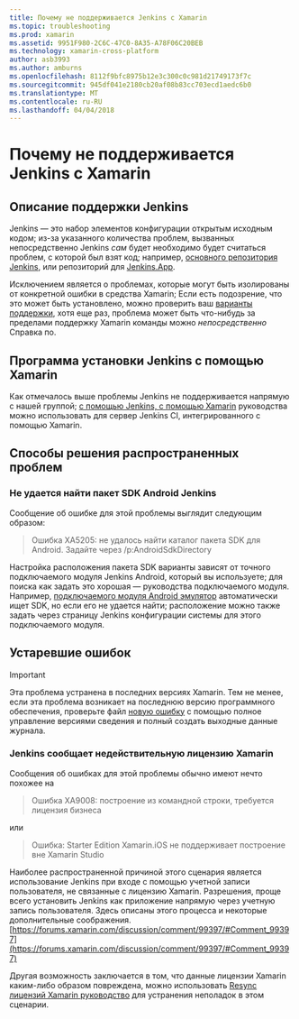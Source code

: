 ```yaml
---
title: Почему не поддерживается Jenkins с Xamarin
ms.topic: troubleshooting
ms.prod: xamarin
ms.assetid: 9951F980-2C6C-47C0-8A35-A78F06C20BEB
ms.technology: xamarin-cross-platform
author: asb3993
ms.author: amburns
ms.openlocfilehash: 8112f9bfc8975b12e3c300c0c981d21749173f7c
ms.sourcegitcommit: 945df041e2180cb20af08b83cc703ecd1aedc6b0
ms.translationtype: MT
ms.contentlocale: ru-RU
ms.lasthandoff: 04/04/2018
---
```

# <a name="why-isnt-jenkins-supported-by-xamarin"></a>Почему не поддерживается Jenkins с Xamarin

## <a name="jenkins-support-explanation"></a>Описание поддержки Jenkins

Jenkins — это набор элементов конфигурации открытым исходным кодом; из-за указанного количества проблем, вызванных непосредственно Jenkins *сам* будет необходимо будет считаться проблем, с которой был взят код; например, [основного репозитория Jenkins](https://github.com/jenkinsci/jenkins), или репозиторий для [ Jenkins.App](https://github.com/stisti/jenkins-app).

Исключением является о проблемах, которые могут быть изолированы от конкретной ошибки в средства Xamarin; Если есть подозрение, что это может быть установлено, можно проверить ваш [варианты поддержки](~/cross-platform/troubleshooting/support-options.md), хотя еще раз, проблема может быть что-нибудь за пределами поддержку Xamarin команды можно *непосредственно* Справка по.

## <a name="setup-jenkins-with-xamarin"></a>Программа установки Jenkins с помощью Xamarin

Как отмечалось выше проблемы Jenkins не поддерживается напрямую с нашей группой; [с помощью Jenkins, с помощью Xamarin](~/tools/ci/jenkins-walkthrough.md) руководства можно использовать для сервер Jenkins CI, интегрированного с помощью Xamarin. 

## <a name="fixes-for-common-issues"></a>Способы решения распространенных проблем
### <a name="jenkins-is-unable-to-find-the-android-sdk"></a>Не удается найти пакет SDK Android Jenkins

Сообщение об ошибке для этой проблемы выглядит следующим образом:

> Ошибка XA5205: не удалось найти каталог пакета SDK для Android. Задайте через /p:AndroidSdkDirectory

Настройка расположения пакета SDK варианты зависят от точного подключаемого модуля Jenkins Android, который вы используете; для поиска как задать это хорошая — руководства подключаемого модуля. Например, [подключаемого модуля Android эмулятор](https://wiki.jenkins-ci.org/display/JENKINS/Android+Emulator+Plugin#AndroidEmulatorPlugin-Systemconfiguration) автоматически ищет SDK, но если его не удается найти; расположение можно также задать через страницу Jenkins конфигурации системы для этого подключаемого модуля. 


## <a name="deprecated-errors"></a>Устаревшие ошибок

> [!IMPORTANT]
> Эта проблема устранена в последних версиях Xamarin. Тем не менее, если эта проблема возникает на последнюю версию программного обеспечения, проверьте файл [новую ошибку](~/cross-platform/troubleshooting/questions/howto-file-bug.md) с помощью полное управление версиями сведения и полный создать выходные данные журнала.



### <a name="jenkins-reports-an-invalid-xamarin-license"></a>Jenkins сообщает недействительную лицензию Xamarin
Сообщения об ошибках для этой проблемы обычно имеют нечто похожее на

> Ошибка XA9008: построение из командной строки, требуется лицензия бизнеса

или

> Ошибка: Starter Edition Xamarin.iOS не поддерживает построение вне Xamarin Studio 

Наиболее распространенной причиной этого сценария является использование Jenkins при входе с помощью учетной записи пользователя, не связанные с лицензию Xamarin. Разрешения, проще всего установить Jenkins как приложение напрямую через учетную запись пользователя. Здесь описаны этого процесса и некоторые дополнительные соображения. [https://forums.xamarin.com/discussion/comment/99397/#Comment_99397](https://forums.xamarin.com/discussion/comment/99397/#Comment_99397)

Другая возможность заключается в том, что данные лицензии Xamarin каким-либо образом повреждена, можно использовать [Resync лицензий Xamarin руководство](~/cross-platform/troubleshooting/legacy-licenses/resync-licenses.md) для устранения неполадок в этом сценарии.


